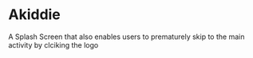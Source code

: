 # Akiddie
A Splash Screen that also enables users to prematurely skip to the main activity by clciking the logo
